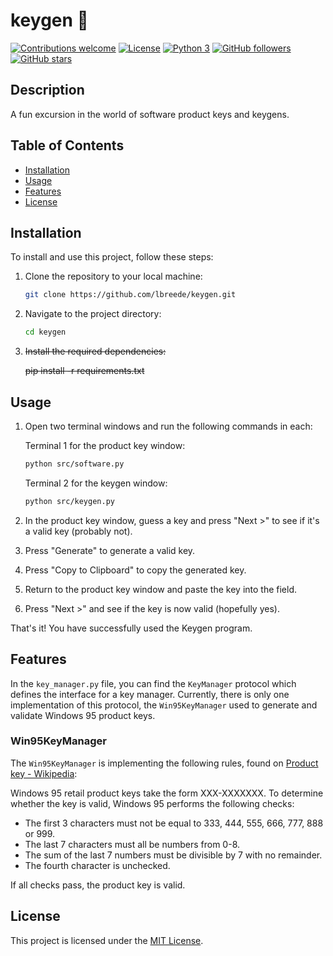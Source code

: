 # keygen :key:

[![Contributions welcome](https://img.shields.io/badge/contributions-welcome-brightgreen.svg?style=flat)](https://github.com/lbreede/keygen/issues)
[![License](https://img.shields.io/badge/license-MIT-blue.svg)](LICENSE)
[![Python 3](https://img.shields.io/badge/Python-3-ff69b4.svg)](https://www.python.org/downloads/release/python-3117/)
[![GitHub followers](https://img.shields.io/github/followers/lbreede.svg?style=social&label=Follow)](https://github.com/lbreede?tab=followers)
[![GitHub stars](https://img.shields.io/github/stars/lbreede/keygen.svg?style=social&label=Star)](https://github.com/lbreede/keygen/stargazers/)

## Description

A fun excursion in the world of software product keys and keygens.

## Table of Contents

- [Installation](#installation)
- [Usage](#usage)
- [Features](#features)
- [License](#license)

## Installation

To install and use this project, follow these steps:

1. Clone the repository to your local machine:

    ```bash
    git clone https://github.com/lbreede/keygen.git
    ```

2. Navigate to the project directory:

    ```bash
    cd keygen
    ```

3. ~~Install the required dependencies:~~

    ~~pip install -r requirements.txt~~

## Usage

1. Open two terminal windows and run the following commands in each:

    Terminal 1 for the product key window:

    ```bash
    python src/software.py
    ```

    Terminal 2 for the keygen window:

    ```bash
    python src/keygen.py
    ```

2. In the product key window, guess a key and press "Next >" to see if it's a valid key (probably not).

3. Press "Generate" to generate a valid key.

4. Press "Copy to Clipboard" to copy the generated key.

5. Return to the product key window and paste the key into the field.

6. Press "Next >" and see if the key is now valid (hopefully yes).

That's it! You have successfully used the Keygen program.

## Features

In the `key_manager.py` file, you can find the `KeyManager` protocol which defines the interface for a key manager.
Currently, there is only one implementation of this protocol, the `Win95KeyManager` used to generate and validate Windows 95 product keys.

### Win95KeyManager

The `Win95KeyManager` is implementing the following rules, found on [Product key - Wikipedia](https://en.m.wikipedia.org/wiki/Product_key#Windows_95_retail_key):

Windows 95 retail product keys take the form XXX-XXXXXXX. To determine whether the key is valid, Windows 95 performs the following checks:

- The first 3 characters must not be equal to 333, 444, 555, 666, 777, 888 or 999.
- The last 7 characters must all be numbers from 0-8.
- The sum of the last 7 numbers must be divisible by 7 with no remainder.
- The fourth character is unchecked.

If all checks pass, the product key is valid.

## License

This project is licensed under the [MIT License](LICENSE).
